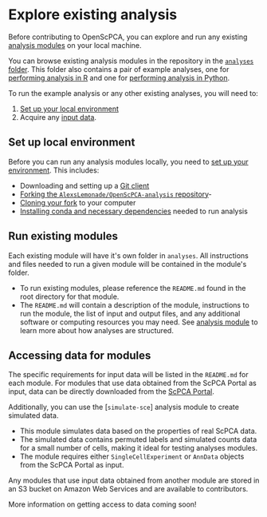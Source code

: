 # Explore existing analysis

Before contributing to OpenScPCA, you can explore and run any existing [analysis modules](../contributing-to-analyses/analysis-modules/index.md) on your local machine.

You can browse existing analysis modules in the repository in the [`analyses` folder](https://github.com/AlexsLemonade/OpenScPCA-analysis/tree/main/analyses).
This folder also contains a pair of example analyses, one for [performing analysis in R](https://github.com/AlexsLemonade/OpenScPCA-analysis/tree/main/analyses/hello-R) and one for [performing analysis in Python](https://github.com/AlexsLemonade/OpenScPCA-analysis/tree/main/analyses/hello-python).

To run the example analysis or any other existing analyses, you will need to:

1. [Set up your local environment](#set-up-local-environment)
2. Acquire any [input data](#accessing-data-for-modules).

## Set up local environment

Before you can run any analysis modules locally, you need to [set up your environment](../technical-setup/index.md).
This includes:

- Downloading and setting up a [Git client](../technical-setup/install-a-git-client.md)
- [Forking the `AlexsLemonade/OpenScPCA-analysis` repository](../technical-setup/fork-the-repo.md)-
- [Cloning your fork](../technical-setup/clone-the-repo.md) to your computer
- [Installing conda and necessary dependencies](../technical-setup/environment-setup/index.md) needed to run analysis

## Run existing modules

Each existing module will have it's own folder in `analyses`.
All instructions and files needed to run a given module will be contained in the module's folder.

- To run existing modules, please reference the `README.md` found in the root directory for that module.
- The `README.md` will contain a description of the module, instructions to run the module, the list of input and output files, and any additional software or computing resources you may need.
See [analysis module](../analysis-modules/index.md) to learn more about how analyses are structured.
## Accessing data for modules

The specific requirements for input data will be listed in the `README.md` for each module.
For modules that use data obtained from the ScPCA Portal as input, data can be directly downloaded from the [ScPCA Portal](https://scpca.alexslemonade.org/).

Additionally, you can use the [`simulate-sce`] analysis module to create simulated data.

- This module simulates data based on the properties of real ScPCA data.
- The simulated data contains permuted labels and simulated counts data for a small number of cells, making it ideal for testing analyses modules.
- The module requires either `SingleCellExperiment` or `AnnData` objects from the ScPCA Portal as input.

Any modules that use input data obtained from another module are stored in an S3 bucket on Amazon Web Services and are available to contributors.
<!--TODO: Fill in with link to getting access to data-->
More information on getting access to data coming soon!

